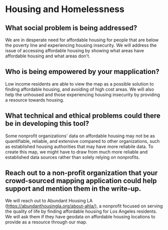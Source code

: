 # Housing and Homelessness

## What social problem is being addressed?

We are in desperate need for affordable housing for people that are below the poverty line and experiencing housing insecurity. We will address the issue of accessing affordable housing by showing what areas have affordable housing and what areas don't. 

## Who is being empowered by your mapplication?

Low income residents are able to view the map as a possible solution to finding affordable housing, and avoiding of high cost areas. We will also help the unhoused and those experiencing housing insecurity by providing a resource towards housing. 

## What technical and ethical problems could there be in developing this tool?

Some nonprofit organizations' data on affordable housing may not be as quantifiable, reliable, and extensive compared to other organizations, such as established housing authorities that may have more reliabile data. To create this map, we might have to draw from much more reliable and established data sources rather than solely relying on nonprofits. 

## Reach out to a non-profit organization that your crowd-sourced mapping application could help support and mention them in the write-up.

We will reach out to Abundant Housing LA (https://abundanthousingla.org/about-ahla/), a nonprofit focused on serving the quality of life by finding affordable housing for Los Angeles residents. We will ask them if they have geodata on affordable housing locations to provide as a resource through our map. 
